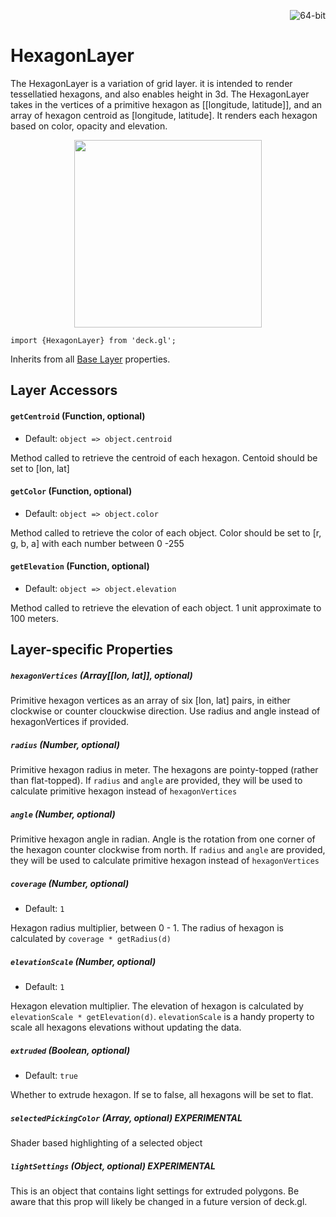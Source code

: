 <p align="right">
  <img src="https://img.shields.io/badge/extruded-yes-blue.svg?style=flat-square" alt="64-bit" />
</p>

# HexagonLayer

The HexagonLayer is a variation of grid layer. it is intended to render tessellatied hexagons,
and also enables height in 3d. The HexagonLayer takes in the vertices of a primitive
hexagon as [[longitude, latitude]], and an array of hexagon centroid as [longitude, latitude].
It renders each hexagon based on color, opacity and elevation.

<div align="center">
  <img height="300" src="/demo/src/static/images/hexagon-layer.png" />
</div>

    import {HexagonLayer} from 'deck.gl';

Inherits from all [Base Layer](/docs/layers/base-layer.md) properties.


## Layer Accessors

#### `getCentroid` (Function, optional)

- Default: `object => object.centroid`

Method called to retrieve the centroid of each hexagon. Centoid should be set to [lon, lat]

#### `getColor` (Function, optional)

- Default: `object => object.color`

Method called to retrieve the color of each object. Color should be set to [r, g, b, a]
with each number between 0 -255

#### `getElevation` (Function, optional)

- Default: `object => object.elevation`

Method called to retrieve the elevation of each object. 1 unit approximate to 100 meters.


## Layer-specific Properties

##### `hexagonVertices` (Array[[lon, lat]], optional)

Primitive hexagon vertices as an array of six [lon, lat] pairs,
in either clockwise or counter clouckwise direction. Use radius and angle instead 
of hexagonVertices if provided.

##### `radius` (Number, optional)

Primitive hexagon radius in meter. The hexagons are pointy-topped (rather than flat-topped).
If `radius` and `angle` are provided, they will be used to calculate 
primitive hexagon instead of `hexagonVertices`

##### `angle` (Number, optional)

Primitive hexagon angle in radian. Angle is the rotation from one corner of the hexagon
counter clockwise from north. If `radius` and `angle` are provided, 
they will be used to calculate primitive hexagon instead of `hexagonVertices`

##### `coverage` (Number, optional)

- Default: `1`

Hexagon radius multiplier, between 0 - 1. The radius of hexagon is calculated by 
`coverage * getRadius(d)`

##### `elevationScale` (Number, optional)

- Default: `1`

Hexagon elevation multiplier. The elevation of hexagon is calculated by 
`elevationScale * getElevation(d)`. `elevationScale` is a handy property to scale all hexagons 
elevations without updating the data.

##### `extruded` (Boolean, optional)

- Default: `true`

Whether to extrude hexagon. If se to false, all hexagons will be set to flat.

##### `selectedPickingColor` (Array, optional) **EXPERIMENTAL**

Shader based highlighting of a selected object

##### `lightSettings` (Object, optional) **EXPERIMENTAL**

This is an object that contains light settings for extruded polygons.
Be aware that this prop will likely be changed in a future version of deck.gl.
